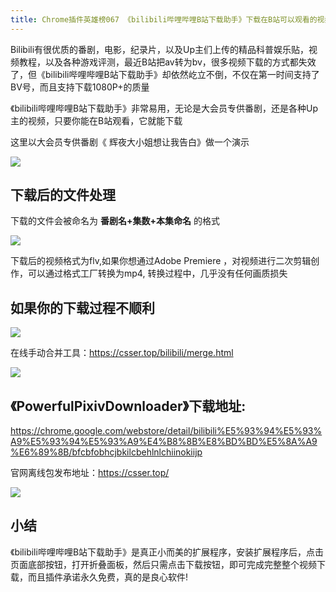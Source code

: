 ```yaml
---
title: Chrome插件英雄榜067 《bilibili哔哩哔哩B站下载助手》下载在B站可以观看的视频
---
```


Bilibili有很优质的番剧，电影，纪录片，以及Up主们上传的精品科普娱乐贴，视频教程，以及各种游戏评测，最近B站把av转为bv，很多视频下载的方式都失效了，但《bilibili哔哩哔哩B站下载助手》却依然屹立不倒，不仅在第一时间支持了BV号，而且支持下载1080P+的质量

《bilibili哔哩哔哩B站下载助手》非常易用，无论是大会员专供番剧，还是各种Up主的视频，只要你能在B站观看，它就能下载

这里以大会员专供番剧《 辉夜大小姐想让我告白》做一个演示

![](https://www.v2fy.com/asset/067_bilibili_downloder/0001.gif)


## 下载后的文件处理

下载的文件会被命名为 **番剧名+集数+本集命名**  的格式

![](https://www.v2fy.com/asset/067_bilibili_downloder/0002.png)

下载后的视频格式为flv,如果你想通过Adobe Premiere ，对视频进行二次剪辑创作，可以通过格式工厂转换为mp4, 转换过程中，几乎没有任何画质损失


## 如果你的下载过程不顺利

![](https://www.v2fy.com/asset/067_bilibili_downloder/0004.png)

在线手动合并工具：https://csser.top/bilibili/merge.html

![](https://www.v2fy.com/asset/067_bilibili_downloder/0005.png)


## 《PowerfulPixivDownloader》下载地址:

https://chrome.google.com/webstore/detail/bilibili%E5%93%94%E5%93%A9%E5%93%94%E5%93%A9%E4%B8%8B%E8%BD%BD%E5%8A%A9%E6%89%8B/bfcbfobhcjbkilcbehlnlchiinokiijp

官网离线包发布地址：https://csser.top/

![](https://www.v2fy.com/asset/067_bilibili_downloder/0006.png)

## 小结

《bilibili哔哩哔哩B站下载助手》是真正小而美的扩展程序，安装扩展程序后，点击页面底部按钮，打开折叠面板，然后只需点击下载按钮，即可完成完整整个视频下载，而且插件承诺永久免费，真的是良心软件!
